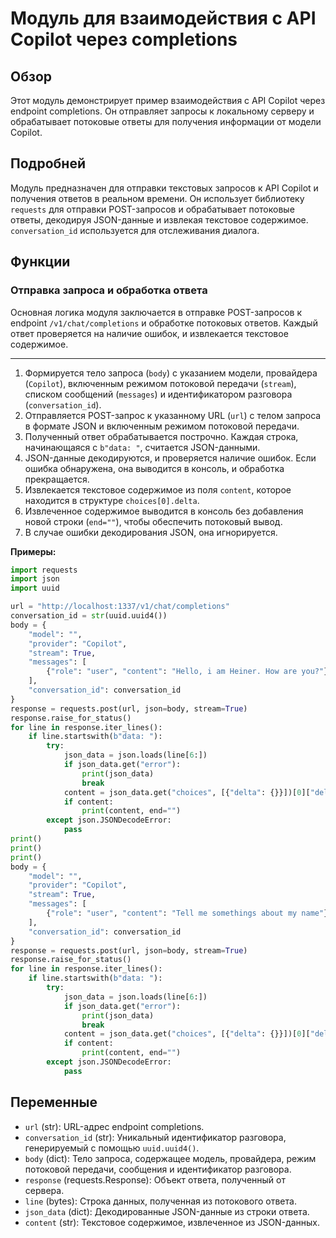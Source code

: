 # Модуль для взаимодействия с API Copilot через completions

## Обзор

Этот модуль демонстрирует пример взаимодействия с API Copilot через endpoint completions. Он отправляет запросы к локальному серверу и обрабатывает потоковые ответы для получения информации от модели Copilot.

## Подробней

Модуль предназначен для отправки текстовых запросов к API Copilot и получения ответов в реальном времени. Он использует библиотеку `requests` для отправки POST-запросов и обрабатывает потоковые ответы, декодируя JSON-данные и извлекая текстовое содержимое. `conversation_id` используется для отслеживания диалога.

## Функции

### Отправка запроса и обработка ответа

Основная логика модуля заключается в отправке POST-запросов к endpoint `/v1/chat/completions` и обработке потоковых ответов. Каждый ответ проверяется на наличие ошибок, и извлекается текстовое содержимое.

****

1.  Формируется тело запроса (`body`) с указанием модели, провайдера (`Copilot`), включенным режимом потоковой передачи (`stream`), списком сообщений (`messages`) и идентификатором разговора (`conversation_id`).
2.  Отправляется POST-запрос к указанному URL (`url`) с телом запроса в формате JSON и включенным режимом потоковой передачи.
3.  Полученный ответ обрабатывается построчно. Каждая строка, начинающаяся с `b"data: "`, считается JSON-данными.
4.  JSON-данные декодируются, и проверяется наличие ошибок. Если ошибка обнаружена, она выводится в консоль, и обработка прекращается.
5.  Извлекается текстовое содержимое из поля `content`, которое находится в структуре `choices[0].delta`.
6.  Извлеченное содержимое выводится в консоль без добавления новой строки (`end=""`), чтобы обеспечить потоковый вывод.
7.  В случае ошибки декодирования JSON, она игнорируется.

**Примеры:**

```python
import requests
import json
import uuid

url = "http://localhost:1337/v1/chat/completions"
conversation_id = str(uuid.uuid4())
body = {
    "model": "",
    "provider": "Copilot",
    "stream": True,
    "messages": [
        {"role": "user", "content": "Hello, i am Heiner. How are you?"}
    ],
    "conversation_id": conversation_id
}
response = requests.post(url, json=body, stream=True)
response.raise_for_status()
for line in response.iter_lines():
    if line.startswith(b"data: "):
        try:
            json_data = json.loads(line[6:])
            if json_data.get("error"):
                print(json_data)
                break
            content = json_data.get("choices", [{"delta": {}}])[0]["delta"].get("content", "")
            if content:
                print(content, end="")
        except json.JSONDecodeError:
            pass
print()
print()
print()
body = {
    "model": "",
    "provider": "Copilot",
    "stream": True,
    "messages": [
        {"role": "user", "content": "Tell me somethings about my name"}
    ],
    "conversation_id": conversation_id
}
response = requests.post(url, json=body, stream=True)
response.raise_for_status()
for line in response.iter_lines():
    if line.startswith(b"data: "):
        try:
            json_data = json.loads(line[6:])
            if json_data.get("error"):
                print(json_data)
                break
            content = json_data.get("choices", [{"delta": {}}])[0]["delta"].get("content", "")
            if content:
                print(content, end="")
        except json.JSONDecodeError:
            pass

```
## Переменные
- `url` (str): URL-адрес endpoint completions.
- `conversation_id` (str): Уникальный идентификатор разговора, генерируемый с помощью `uuid.uuid4()`.
- `body` (dict): Тело запроса, содержащее модель, провайдера, режим потоковой передачи, сообщения и идентификатор разговора.
- `response` (requests.Response): Объект ответа, полученный от сервера.
- `line` (bytes): Строка данных, полученная из потокового ответа.
- `json_data` (dict): Декодированные JSON-данные из строки ответа.
- `content` (str): Текстовое содержимое, извлеченное из JSON-данных.